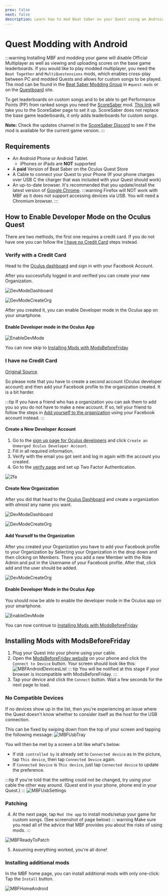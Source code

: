 ```yaml
---
prev: false
next: false
description: Learn how to mod Beat Saber on your Quest using an Android device!
---
```


# Quest Modding with Android

:::warning
Installing MBF and modding your game will disable Official Multiplayer as well as viewing and uploading scores on the
base game leaderboards.
If you would like to play modded multiplayer, you need the `Beat Together` and `MultiQuestensions` mods, which enables
cross-play between PC
and modded Quests and allows for custom songs to be played. The mod can be found in the
[Beat Saber Modding Group](https://discord.gg/beatsabermods) in `#quest-mods` or on the
[Questboard](https://questmodding.com) site.

To get leaderboards on custom songs and to be able to get Performance Points (PP) from ranked songs you need the
[ScoreSaber](https://scoresaber.com/quest) mod. [This link](https://scoresaber.com/quest) will take you to the
ScoreSaber page to set it up.
ScoreSaber does not replace the base game leaderboards, it only adds leaderboards for custom songs.

**Note:** Check the updates channel in the [ScoreSaber Discord](https://discord.gg/scoresaber) to see if the mod is available
for the current game version.
:::

## Requirements

- An Android Phone or Android Tablet.
  - iPhones or iPads are **NOT** supported
- A **paid** Version of Beat Saber on the Oculus Quest Store
- A Cable to connect your Quest to your Phone (If your phone charges over USB C the charger that was included with your
  Quest should work)
- An up-to-date browser. It's recommended that you update/install the latest version of [Google Chrome](https://play.google.com/store/apps/details?id=com.android.chrome).
  :::warning
  Firefox will NOT work with MBF as it does not support accessing devices via USB. You will need a Chromium browser.
  :::

## How to Enable Developer Mode on the Oculus Quest

There are two methods, the first one requires a credit card. If you do not have one you can follow the
[I have no Credit Card](#i-have-no-credit-card) steps instead.

### Verify with a Credit Card

Head to the [Oculus dashboard](https://dashboard.oculus.com/) and sign in with your Facebook Account.

After you successfully logged in and verified you can create your new Organization.

![DevModeDashboard](/.assets/images/beginners-guide/DevModeDashboard.png)

![DevModeCreateOrg](/.assets/images/beginners-guide/DevModeCreateOrg.png)

After you created it, you can enable Developer mode in the Oculus app on your smartphone.

#### Enable Developer mode in the Oculus App

![EnableDevMode](/.assets/images/beginners-guide/EnableDevMode.png)

You can now skip to [Installing Mods with ModsBeforeFriday](#installing-mods-with-modsbeforefriday)

### I have no Credit Card

[Original Source](https://www.reddit.com/r/sidequest/comments/jaxy4u/cant_verify_oculus_developer_account/?utm_source=amp&utm_medium=&utm_content=post_body).

So please note that you have to create a second account (Oculus developer account) and then add your Facebook profile to
the organization created.
It is a bit harder.

:::tip
If you have a friend who has a organization you can ask them to add you so you do not have to make a new account.
If so, tell your friend to follow the steps in [Add yourself to the organization](#add-yourself-to-the-organization)
using your Facebook account instead.
:::

#### Create a New Developer Account

1. Go to the [sign up page for Oculus developers](https://developer.oculus.com/sign-up/) and click
   `Create an Unmerged Oculus Developer Account`.
2. Fill in all required information.
3. Verify with the email you got sent and log in again with the account you created.
4. Go to the [verify page](https://developer.oculus.com/manage/verify/) and set up Two Factor Authentication.

![2fa](/.assets/images/beginners-guide/2fa.png)

#### Create New Organization

After you did that head to the [Oculus Dashboard](https://dashboard.oculus.com/) and create a organization with _almost_
any name you want.

![DevModeDashboard](/.assets/images/beginners-guide/DevModeDashboard.png)

![DevModeCreateOrg](/.assets/images/beginners-guide/DevModeCreateOrg.png)

#### Add Yourself to the Organization

After you created your Organization you have to add your Facebook profile to your Organization by Selecting your Organization
in the drop down and then clicking on Members.
There you add a new Member with the Role Admin and put in the Username of your Facebook profile. After that, click add
and the user should be added.

![DevModeCreateOrg](/.assets/images/beginners-guide/addmember.png)

#### Enable Developer Mode in the Oculus App

You should now be able to enable the developer mode in the Oculus app on your smartphone.

![EnableDevMode](/.assets/images/beginners-guide/EnableDevMode.png)

You can now continue to [Installing Mods with ModsBeforeFriday](#installing-mods-with-modsbeforefriday)

## Installing Mods with ModsBeforeFriday

1. Plug your Quest into your phone using your cable.
2. Open the [ModsBeforeFriday website](https://lauriethefish.github.io/ModsBeforeFriday/) on your phone
   and click the `Connect to Device` button. Your screen should look like this:
   ![MBFAndroidDevicesList](/.assets/images/beginners-guide/mbf-android-quest-found.png)
   ::: tip
   You will be notified at this stage if your browser is incompatible with ModsBeforeFriday.
   :::
3. Tap your device and click the `Connect` button. Wait a few seconds for the next page to load.

### No Compatible Devices

If no devices show up in the list, then you're experiencing an issue where the Quest doesn't know
whether to consider itself as the host for the USB connection.

This can be fixed by swiping down from the top of your screen and tapping the following message:
![MBFUsbTray](/.assets/images/beginners-guide/mbf-android-usb-tray.png)

You will then be met by a screen a bit like what's below:

- If `USB controlled by` is already set to `Connected device` as in the picture,
  tap `This device`, then tap `Connected Device` again.
- If `Connected Device` is `This device`, just tap `Connected device` to update the preference.

:::tip
If you're told that the setting could not be changed, try using your cable the other way around.
(Quest end in your phone, phone end in your Quest.)
:::
![MBFUsbSettings](/.assets/images/beginners-guide/mbf-android-preferences-changed.png)

### Patching

4. At the next page, tap `Mod the app` to install mods/setup your game for custom songs. (See screenshot of page below)
   ::: warning
   Make sure you read all of the advice that MBF provides you about the risks of using mods.
   :::

![MBFReadyToPatch](/.assets/images/beginners-guide/mbf-android-ready-to-mod.png)

5. Assuming everything worked, you're all done!

### Installing additional mods

In the MBF home page, you can install additional mods with only one-click: Tap the `Install` button.

![MBFHomeAndroid](/.assets/images/beginners-guide/mbf-android-modding-complete.png)
